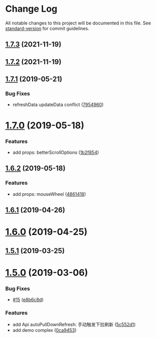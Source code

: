 # Change Log

All notable changes to this project will be documented in this file. See [standard-version](https://github.com/conventional-changelog/standard-version) for commit guidelines.

<a name="1.7.3"></a>
## [1.7.3](https://github.com/komomoo/vue-slim-better-scroll/compare/v1.7.2...v1.7.3) (2021-11-19)



<a name="1.7.2"></a>
## [1.7.2](https://github.com/komomoo/vue-slim-better-scroll/compare/v1.7.1...v1.7.2) (2021-11-19)



<a name="1.7.1"></a>
## [1.7.1](https://github.com/komomoo/vue-slim-better-scroll/compare/v1.7.0...v1.7.1) (2019-05-21)


### Bug Fixes

* refreshData updateData conflict ([7954960](https://github.com/komomoo/vue-slim-better-scroll/commit/7954960))



<a name="1.7.0"></a>
# [1.7.0](https://github.com/komomoo/vue-slim-better-scroll/compare/v1.6.2...v1.7.0) (2019-05-18)


### Features

* add props: betterScrollOptions ([1b2f854](https://github.com/komomoo/vue-slim-better-scroll/commit/1b2f854))



<a name="1.6.2"></a>
## [1.6.2](https://github.com/komomoo/vue-slim-better-scroll/compare/v1.6.1...v1.6.2) (2019-05-18)


### Features

* add props: mouseWheel ([4861418](https://github.com/komomoo/vue-slim-better-scroll/commit/4861418))



<a name="1.6.1"></a>
## [1.6.1](https://github.com/komomoo/vue-slim-better-scroll/compare/v1.6.0...v1.6.1) (2019-04-26)



<a name="1.6.0"></a>
# [1.6.0](https://github.com/komomoo/vue-slim-better-scroll/compare/v1.5.1...v1.6.0) (2019-04-25)



<a name="1.5.1"></a>
## [1.5.1](https://github.com/komomoo/vue-slim-better-scroll/compare/v1.5.0...v1.5.1) (2019-03-25)



<a name="1.5.0"></a>
# [1.5.0](https://github.com/komomoo/vue-slim-better-scroll/compare/v1.4.4...v1.5.0) (2019-03-06)


### Bug Fixes

* [#15](https://github.com/komomoo/vue-slim-better-scroll/issues/15) ([e8b6c8d](https://github.com/komomoo/vue-slim-better-scroll/commit/e8b6c8d))


### Features

* add Api autoPullDownRefresh: 手动触发下拉刷新 ([5c552d1](https://github.com/komomoo/vue-slim-better-scroll/commit/5c552d1))
* add demo complex ([0ca9453](https://github.com/komomoo/vue-slim-better-scroll/commit/0ca9453))
